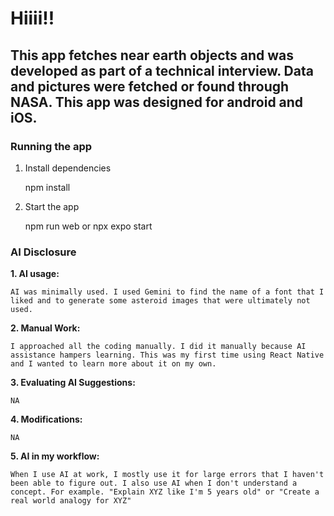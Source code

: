 # Hiiii!!

## This app fetches near earth objects and was developed as part of a technical interview. Data and pictures were fetched or found through NASA. This app was designed for android and iOS.

### Running the app
1. Install dependencies

    npm install

2. Start the app

    npm run web or npx expo start

### AI Disclosure

**1. AI usage:**

    AI was minimally used. I used Gemini to find the name of a font that I liked and to generate some asteroid images that were ultimately not used.

**2. Manual Work:**

    I approached all the coding manually. I did it manually because AI assistance hampers learning. This was my first time using React Native and I wanted to learn more about it on my own.

**3. Evaluating AI Suggestions:**

    NA
  
**4. Modifications:**

    NA

**5. AI in my workflow:**

    When I use AI at work, I mostly use it for large errors that I haven't been able to figure out. I also use AI when I don't understand a concept. For example. "Explain XYZ like I'm 5 years old" or "Create a real world analogy for XYZ"
